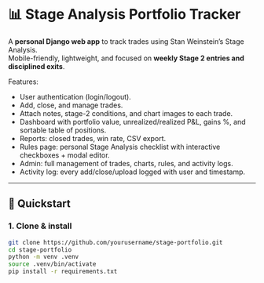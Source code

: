 # 📊 Stage Analysis Portfolio Tracker

A **personal Django web app** to track trades using Stan Weinstein’s Stage Analysis.  
Mobile-friendly, lightweight, and focused on **weekly Stage 2 entries and disciplined exits**.  

Features:
- User authentication (login/logout).
- Add, close, and manage trades.
- Attach notes, stage-2 conditions, and chart images to each trade.
- Dashboard with portfolio value, unrealized/realized P&L, gains %, and sortable table of positions.
- Reports: closed trades, win rate, CSV export.
- Rules page: personal Stage Analysis checklist with interactive checkboxes + modal editor.
- Admin: full management of trades, charts, rules, and activity logs.
- Activity log: every add/close/upload logged with user and timestamp.

---

## 🚀 Quickstart

### 1. Clone & install
```bash
git clone https://github.com/yourusername/stage-portfolio.git
cd stage-portfolio
python -m venv .venv
source .venv/bin/activate
pip install -r requirements.txt